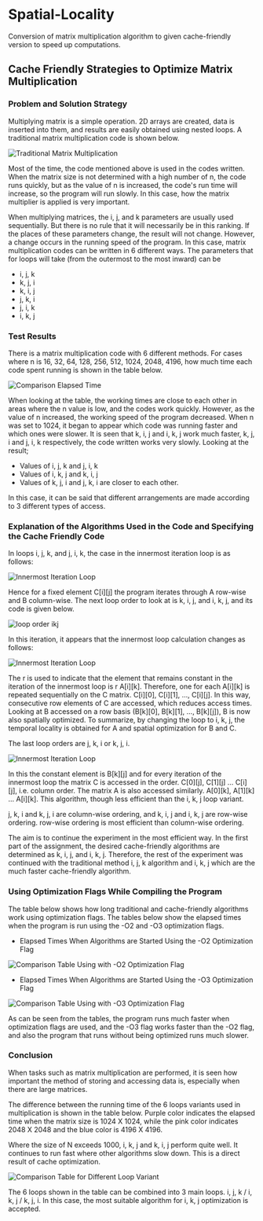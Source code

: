 # Spatial-Locality
Conversion of matrix multiplication algorithm to given cache-friendly version to speed up computations.

## Cache Friendly Strategies to Optimize Matrix Multiplication
### Problem and Solution Strategy
Multiplying matrix is a simple operation. 2D arrays are created, data is inserted into them, and results 
are easily obtained using nested loops. A traditional matrix multiplication code is shown below.

![Traditional Matrix Multiplication](https://github.com/tugbaguler/Spatial-Locality/blob/main/assets/traditional_matrix_multiplication.jpg)

Most of the time, the code mentioned above is used in the codes written. When the matrix size is not determined with a high number of n, the code runs quickly, but as the value of n is increased, the code's run time will increase, so the program will run slowly. In this case, how the matrix multiplier is 
applied is very important.

When multiplying matrices, the i, j, and k parameters are usually used sequentially. But there is no rule that it will necessarily be in this ranking. If the places of these parameters change, the result will not change. However, a change occurs in the running speed of the program. In this case, matrix multiplication codes can be written in 6 different ways. The parameters that for loops will take (from the outermost to the most inward) can be
* i, j, k 
* k, j, i
* k, i, j
* j, k, i
* j, i, k
* i, k, j

### Test Results
There is a matrix multiplication code with 6 different methods. For cases where n is 16, 32, 64, 128, 256, 512, 1024, 2048, 4196, how much time each code spent running is shown in the table below.

![Comparison Elapsed Time](https://github.com/tugbaguler/Spatial-Locality/blob/main/assets/Comparison_Elapsed_Time.jpg)

When looking at the table, the working times are close to each other in areas where the n value is low, and the codes work quickly. However, as the value of n increased, the working speed of the program decreased. When n was set to 1024, it began to appear which code was running faster and which ones were slower. It is seen that k, i, j and i, k, j work much faster, k, j, i and j, i, k respectively, 
the code written works very slowly. 
Looking at the result;
* Values of i, j, k and j, i, k
* Values of i, k, j and k, i, j
* Values of k, j, i and j, k, i are closer to each other.

In this case, it can be said that different arrangements are made according to 3 different types of access.

### Explanation of the Algorithms Used in the Code and Specifying the Cache Friendly Code
In loops i, j, k, and j, i, k, the case in the innermost iteration loop is as follows:

![Innermost Iteration Loop](https://github.com/tugbaguler/Spatial-Locality/blob/main/assets/Screenshot_1.jpg)

Hence for a fixed element C[i][j] the program iterates through A row-wise and B column-wise. 
The next loop order to look at is k, i, j, and i, k, j, and its code is given below.

![loop order ikj](https://github.com/tugbaguler/Spatial-Locality/blob/main/assets/Screenshot_2.jpg)

In this iteration, it appears that the innermost loop calculation changes as follows:

![Innermost Iteration Loop](https://github.com/tugbaguler/Spatial-Locality/blob/main/assets/Screenshot_3.jpg)

The r is used to indicate that the element that remains constant in the iteration of the innermost loop is r A[i][k]. Therefore, one for each A[i][k] is repeated sequentially on the C matrix. C[i][0], C[i][1], …, C[i][j]. In this way, consecutive row elements of C are accessed, which reduces access times. Looking at B accessed on a row basis (B[k][0], B[k][1], …, B[k][j]), B is now also spatially optimized. To summarize, by changing the loop to i, k, j, the temporal locality is obtained for A and spatial optimization for B and C.

The last loop orders are j, k, i or k, j, i.

![Innermost Iteration Loop](https://github.com/tugbaguler/Spatial-Locality/blob/main/assets/Screenshot_4.jpg)

In this the constant element is B[k][j] and for every iteration of the innermost loop the matrix C is accessed in the order. C[0][j], C[1][j] … C[i][j], i.e. column order. The matrix A is also accessed similarly. A[0][k], A[1][k] … A[i][k]. This algorithm, though less efficient than the i, k, j loop variant.

j, k, i and k, j, i are column-wise ordering, and k, i, j and i, k, j are row-wise ordering. row-wise ordering is most efficient than column-wise ordering.

The aim is to continue the experiment in the most efficient way. In the first part of the assignment, the desired cache-friendly algorithms are determined as k, i, j, and i, k, j. Therefore, the rest of the experiment was continued with the traditional method i, j, k algorithm and i, k, j which are the much faster cache-friendly algorithm.

### Using Optimization Flags While Compiling the Program
The table below shows how long traditional and cache-friendly algorithms work using optimization flags. The tables below show the elapsed times when the program is run using the -O2 and -O3 optimization flags.

 * Elapsed Times When Algorithms are Started Using the -O2 Optimization Flag

![Comparison Table Using with -O2 Optimization Flag](https://github.com/tugbaguler/Spatial-Locality/blob/main/assets/Using%20O2%20Optimization%20Flag.jpg)

*  Elapsed Times When Algorithms are Started Using the -O3 Optimization Flag

![Comparison Table Using with -O3 Optimization Flag](https://github.com/tugbaguler/Spatial-Locality/blob/main/assets/Using%20O3%20Optimization%20Flag.jpg)

As can be seen from the tables, the program runs much faster when optimization flags are used, and the -O3 flag works faster than the -O2 flag, and also the program that runs without being optimized runs much slower.

### Conclusion
When tasks such as matrix multiplication are performed, it is seen how important the method of storing and accessing data is, especially when there are large matrices.

The difference between the running time of the 6 loops variants used in multiplication is shown in the table below. Purple color indicates the elapsed time when the matrix size is 1024 X 1024, while the pink color indicates 2048 X 2048 and the blue color is 4196 X 4196.

Where the size of N exceeds 1000, i, k, j and k, i, j perform quite well. It continues to run fast where other algorithms slow down. This is a direct result of cache optimization.

![Comparison Table for Different Loop Variant](https://github.com/tugbaguler/Spatial-Locality/blob/main/assets/Comparison%20Table%20for%20Different%20Loops%20Variant.jpg)

The 6 loops shown in the table can be combined into 3 main loops. i, j, k / i, k, j / k, j, i. In this case, the most suitable algorithm for i, k, j optimization is accepted.
